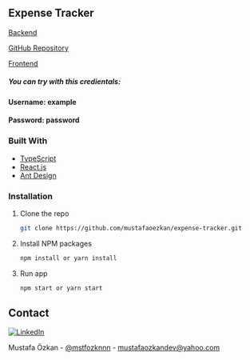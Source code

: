   <h2>Expense Tracker</h2>
  <p>
    <a href="https://backend-of-expense-tracker.herokuapp.com/">Backend</a>
  </p>
  <p>
    <a href="https://github.com/MynodeJSWorks/backend-of-expense-tracker">GitHub Repository</a>
  </p>
  <p>
    <a href="https://expense-tracker-eight-self.vercel.app/">Frontend</a>
  </p>
  <h5>
    You can try with this credientals:
  </h5>
  <h4>
    Username: example
  </h4>
  <h4>
    Password: password
  </h4>


### Built With

* [TypeScript](https://www.typescriptlang.org/)
* [React.js](https://reactjs.org/)
* [Ant Design](https://ant.design/)


### Installation

1. Clone the repo
   ```sh
   git clone https://github.com/mustafaoezkan/expense-tracker.git
   ```
2. Install NPM packages
   ```sh
   npm install or yarn install
   ```
3. Run app
   ```sh
   npm start or yarn start
   ```

## Contact

[![LinkedIn][linkedin-shield]][linkedin-url]

Mustafa Özkan - [@mstfozknnn](https://twitter.com/mstfozknnn) - mustafaozkandev@yahoo.com

<!-- https://www.markdownguide.org/basic-syntax/#reference-style-links -->
[linkedin-shield]: https://img.shields.io/badge/-LinkedIn-black.svg?style=for-the-badge&logo=linkedin&colorB=555
[linkedin-url]: https://www.linkedin.com/in/ozkan-mustafa/
